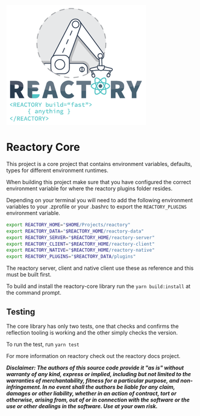 ![Build Anything Fast](/branding/reactory-logo.png)
# Reactory Core

This project is a core project that contains environment variables, defaults, types for different environment runtimes.

When building this project make sure that you have configured the correct environment variable for where the reactory plugins folder resides.

Depending on your terminal you will need to add the following environment variables to your .zprofile or your .bashrc to export the `REACTORY_PLUGINS` environment variable. 

```bash
export REACTORY_HOME="$HOME/Projects/reactory"
export REACTORY_DATA="$REACTORY_HOME/reactory-data"
export REACTORY_SERVER="$REACTORY_HOME/reactory-server"
export REACTORY_CLIENT="$REACTORY_HOME/reactory-client"
export REACTORY_NATIVE="$REACTORY_HOME/reactory-native"
export REACTORY_PLUGINS="$REACTORY_DATA/plugins"
```
The reactory server, client and native client use these as reference and this must be built first.

To build and install the reactory-core library run the `yarn build:install` at the command prompt.


## Testing

The core library has only two tests, one that checks and confirms the reflection tooling is working and the other simply checks the version.

To run the test, run `yarn test`

For more information on reactory check out the reactory docs project.


***Disclaimer: The authors of this source code provide it "as is" without warranty of any kind, express or implied, including but not limited to the warranties of merchantability, fitness for a particular purpose, and non-infringement. In no event shall the authors be liable for any claim, damages or other liability, whether in an action of contract, tort or otherwise, arising from, out of or in connection with the software or the use or other dealings in the software. Use at your own risk.***